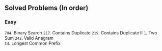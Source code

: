 ## Solved Problems (In order)
### Easy
`704`. Binary Search
`217`. Contains Duplicate
`219`. Contains Duplicate II
`1`. Two Sum
`242`. Valid Anagram   
`14`. Longest Common Prefix
